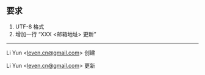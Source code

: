## 要求
1. UTF-8 格式
2. 增加一行 “XXX <邮箱地址> 更新”

******

Li Yun &lt;leven.cn@gmail.com&gt; 创建

Li Yun &lt;leven.cn@gmail.com&gt; 更新

